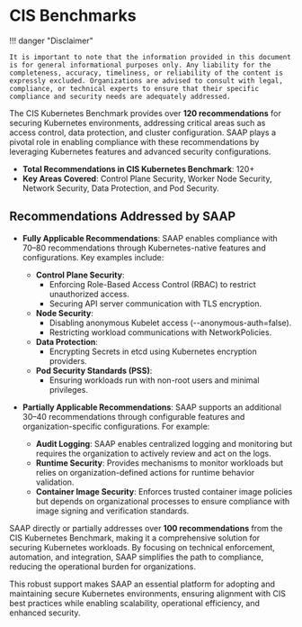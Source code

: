 # CIS Benchmarks

!!! danger "Disclaimer"

    It is important to note that the information provided in this document is for general informational purposes only. Any liability for the completeness, accuracy, timeliness, or reliability of the content is expressly excluded. Organizations are advised to consult with legal, compliance, or technical experts to ensure that their specific compliance and security needs are adequately addressed.
    
The CIS Kubernetes Benchmark provides over **120 recommendations** for securing Kubernetes environments, addressing critical areas such as access control, data protection, and cluster configuration. SAAP plays a pivotal role in enabling compliance with these recommendations by leveraging Kubernetes features and advanced security configurations.

- **Total Recommendations in CIS Kubernetes Benchmark**: 120+
- **Key Areas Covered**: Control Plane Security, Worker Node Security, Network Security, Data Protection, and Pod Security.

## Recommendations Addressed by SAAP

- **Fully Applicable Recommendations**: SAAP enables compliance with 70–80 recommendations through Kubernetes-native features and configurations. Key examples include:

    - **Control Plane Security**:
        - Enforcing Role-Based Access Control (RBAC) to restrict unauthorized access.
        - Securing API server communication with TLS encryption.
    - **Node Security**:
        - Disabling anonymous Kubelet access (--anonymous-auth=false).
        - Restricting workload communications with NetworkPolicies.
    - **Data Protection**:
        - Encrypting Secrets in etcd using Kubernetes encryption providers.
    - **Pod Security Standards (PSS)**:
        - Ensuring workloads run with non-root users and minimal privileges.

- **Partially Applicable Recommendations**: SAAP supports an additional 30–40 recommendations through configurable features and organization-specific configurations. For example:

    - **Audit Logging**: SAAP enables centralized logging and monitoring but requires the organization to actively review and act on the logs.
    - **Runtime Security**: Provides mechanisms to monitor workloads but relies on organization-defined actions for runtime behavior validation.
    - **Container Image Security**: Enforces trusted container image policies but depends on organizational processes to ensure compliance with image signing and verification standards.

SAAP directly or partially addresses over **100 recommendations** from the CIS Kubernetes Benchmark, making it a comprehensive solution for securing Kubernetes workloads. By focusing on technical enforcement, automation, and integration, SAAP simplifies the path to compliance, reducing the operational burden for organizations.

This robust support makes SAAP an essential platform for adopting and maintaining secure Kubernetes environments, ensuring alignment with CIS best practices while enabling scalability, operational efficiency, and enhanced security.
